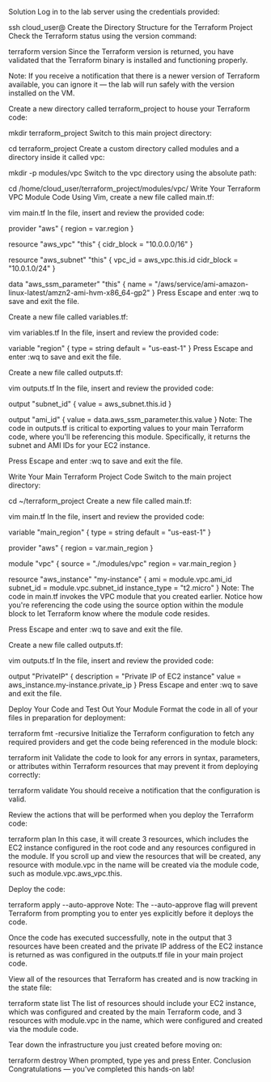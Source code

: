 Solution
Log in to the lab server using the credentials provided:

ssh cloud_user@<Terraform-Controller>
Create the Directory Structure for the Terraform Project
Check the Terraform status using the version command:

terraform version
Since the Terraform version is returned, you have validated that the Terraform binary is installed and functioning properly.

Note: If you receive a notification that there is a newer version of Terraform available, you can ignore it — the lab will run safely with the version installed on the VM.

Create a new directory called terraform_project to house your Terraform code:

mkdir terraform_project
Switch to this main project directory:

cd terraform_project
Create a custom directory called modules and a directory inside it called vpc:

mkdir -p modules/vpc
Switch to the vpc directory using the absolute path:

cd /home/cloud_user/terraform_project/modules/vpc/
Write Your Terraform VPC Module Code
Using Vim, create a new file called main.tf:

vim main.tf
In the file, insert and review the provided code:

provider "aws" {
  region = var.region
}

resource "aws_vpc" "this" {
  cidr_block = "10.0.0.0/16"
}

resource "aws_subnet" "this" {
  vpc_id     = aws_vpc.this.id
  cidr_block = "10.0.1.0/24"
}

data "aws_ssm_parameter" "this" {
  name = "/aws/service/ami-amazon-linux-latest/amzn2-ami-hvm-x86_64-gp2"
}
Press Escape and enter :wq to save and exit the file.

Create a new file called variables.tf:

vim variables.tf
In the file, insert and review the provided code:

variable "region" {
  type    = string
  default = "us-east-1"
}
Press Escape and enter :wq to save and exit the file.

Create a new file called outputs.tf:

vim outputs.tf
In the file, insert and review the provided code:

output "subnet_id" {
  value = aws_subnet.this.id
}

output "ami_id" {
  value = data.aws_ssm_parameter.this.value
}
Note: The code in outputs.tf is critical to exporting values to your main Terraform code, where you'll be referencing this module. Specifically, it returns the subnet and AMI IDs for your EC2 instance.

Press Escape and enter :wq to save and exit the file.

Write Your Main Terraform Project Code
Switch to the main project directory:

cd ~/terraform_project
Create a new file called main.tf:

vim main.tf
In the file, insert and review the provided code:

variable "main_region" {
  type    = string
  default = "us-east-1"
}

provider "aws" {
  region = var.main_region
}

module "vpc" {
  source = "./modules/vpc"
  region = var.main_region
}

resource "aws_instance" "my-instance" {
  ami           = module.vpc.ami_id
  subnet_id     = module.vpc.subnet_id
  instance_type = "t2.micro"
}
Note: The code in main.tf invokes the VPC module that you created earlier. Notice how you're referencing the code using the source option within the module block to let Terraform know where the module code resides.

Press Escape and enter :wq to save and exit the file.

Create a new file called outputs.tf:

vim outputs.tf
In the file, insert and review the provided code:

output "PrivateIP" {
  description = "Private IP of EC2 instance"
  value       = aws_instance.my-instance.private_ip
}
Press Escape and enter :wq to save and exit the file.

Deploy Your Code and Test Out Your Module
Format the code in all of your files in preparation for deployment:

terraform fmt -recursive
Initialize the Terraform configuration to fetch any required providers and get the code being referenced in the module block:

terraform init
Validate the code to look for any errors in syntax, parameters, or attributes within Terraform resources that may prevent it from deploying correctly:

terraform validate
You should receive a notification that the configuration is valid.

Review the actions that will be performed when you deploy the Terraform code:

terraform plan
In this case, it will create 3 resources, which includes the EC2 instance configured in the root code and any resources configured in the module. If you scroll up and view the resources that will be created, any resource with module.vpc in the name will be created via the module code, such as module.vpc.aws_vpc.this.

Deploy the code:

terraform apply --auto-approve
Note: The --auto-approve flag will prevent Terraform from prompting you to enter yes explicitly before it deploys the code.

Once the code has executed successfully, note in the output that 3 resources have been created and the private IP address of the EC2 instance is returned as was configured in the outputs.tf file in your main project code.

View all of the resources that Terraform has created and is now tracking in the state file:

terraform state list
The list of resources should include your EC2 instance, which was configured and created by the main Terraform code, and 3 resources with module.vpc in the name, which were configured and created via the module code.

Tear down the infrastructure you just created before moving on:

terraform destroy
When prompted, type yes and press Enter.
Conclusion
Congratulations — you've completed this hands-on lab!